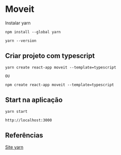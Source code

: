 # Moveit

Instalar yarn

```shell
npm install --global yarn

yarn --version
```

## Criar projeto com typescript

```shell
yarn create react-app moveit --template=typescript

OU

npm create react-app moveit --template=typescript
```

## Start na aplicação

```shell
yarn start

http://localhost:3000

```

## Referências

[Site yarn](https://classic.yarnpkg.com/en/docs/install/#debian-stable)
